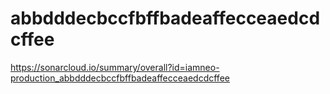 # abbdddecbccfbffbadeaffecceaedcdcffee
https://sonarcloud.io/summary/overall?id=iamneo-production_abbdddecbccfbffbadeaffecceaedcdcffee
